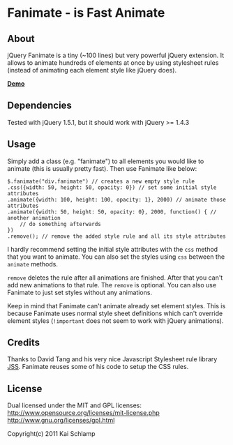 # Fanimate - is Fast Animate

## About

jQuery Fanimate is a tiny (~100 lines) but very powerful jQuery extension.
It allows to animate hundreds of elements at once by using stylesheet rules
(instead of animating each element style like jQuery does).

[**Demo**](http://medihack.github.com/jquery-fanimate/demo.html)

## Dependencies

Tested with jQuery 1.5.1, but it should work with jQuery >= 1.4.3

## Usage

Simply add a class (e.g. "fanimate") to all elements you would like to animate (this is usually pretty fast).
Then use Fanimate like below:

    $.fanimate("div.fanimate") // creates a new empty style rule
	.css({width: 50, height: 50, opacity: 0}) // set some initial style attributes
	.animate({width: 100, height: 100, opacity: 1}, 2000) // animate those attributes
	.animate({width: 50, height: 50, opacity: 0}, 2000, function() { // another animation
		// do something afterwards
	})
	.remove(); // remove the added style rule and all its style attributes

I hardly recommend setting the initial style attributes with the `css` method that you want to animate. You can also
set the styles using `css` between the `animate` methods.

`remove` deletes the rule after all animations are finished. After that you can't add new animations to that rule. The
`remove` is optional. You can also use Fanimate to just set styles without any animations.

Keep in mind that Fanimate can't animate already set element styles. This is because Fanimate uses normal style
sheet definitions which can't override element styles (`!important` does not seem to work with jQuery animations).


## Credits

Thanks to David Tang and his very nice Javascript Stylesheet rule library [JSS](https://github.com/Box9/jss).
Fanimate reuses some of his code to setup the CSS rules.

## License

Dual licensed under the MIT and GPL licenses: http://www.opensource.org/licenses/mit-license.php http://www.gnu.org/licenses/gpl.html

Copyright(c) 2011 Kai Schlamp

